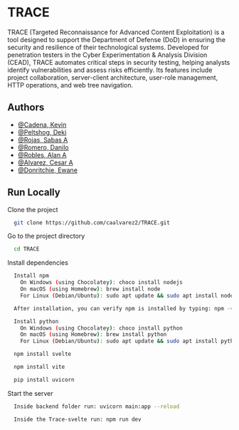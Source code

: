 # TRACE

TRACE (Targeted Reconnaissance for Advanced Content Exploitation) is a tool designed to support the Department of Defense (DoD) in ensuring the security and resilience of their technological systems. Developed for penetration testers in the Cyber Experimentation & Analysis Division (CEAD), TRACE automates critical steps in security testing, helping analysts identify vulnerabilities and assess risks efficiently. Its features include project collaboration, server-client architecture, user-role management, HTTP operations, and web tree navigation.


## Authors

- [@Cadena, Kevin](https://www.github.com/Peaches04)
- [@Peltshog, Deki](https://www.github.com/dekkip)
- [@Rojas, Sabas A](https://www.github.com/SabasRojas)
- [@Romero, Danilo](https://www.github.com/LinkXotica)
- [@Robles, Alan A](https://www.github.com/alanrobles02)
- [@Alvarez, Cesar A](https://www.github.com/caalvarez2)
- [@Donritchie, Ewane](https://www.github.com/Donritchie-E)



## Run Locally

Clone the project

```bash
  git clone https://github.com/caalvarez2/TRACE.git
```

Go to the project directory

```bash
  cd TRACE
```

Install dependencies

```bash
  Install npm
    On Windows (using Chocolatey): choco install nodejs
    On macOS (using Homebrew): brew install node
    For Linux (Debian/Ubuntu): sudo apt update && sudo apt install nodejs npm

  After installation, you can verify npm is installed by typing: npm -v
```
```bash
  Install python
    On Windows (using Chocolatey): choco install python
    On macOS (using Homebrew): brew install python
    For Linux (Debian/Ubuntu): sudo apt update && sudo apt install python3
```
```bash
  npm install svelte
```
```bash
  npm install vite
```
```bash
  pip install uvicorn
```

Start the server
```bash
  Inside backend folder run: uvicorn main:app --reload
```
```bash
  Inside the Trace-svelte run: npm run dev
```
